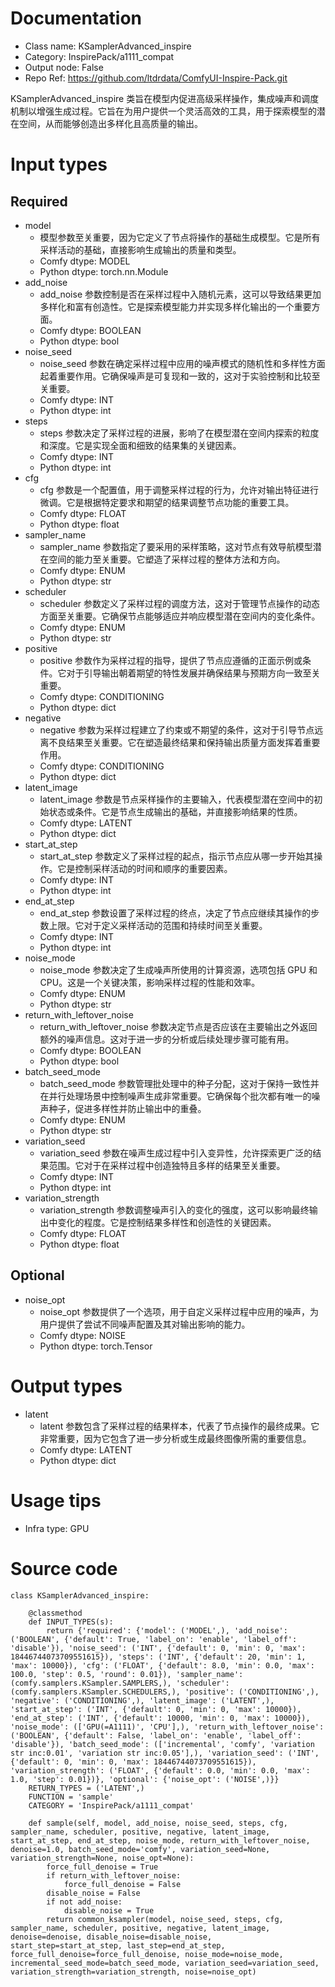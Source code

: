 # Documentation
- Class name: KSamplerAdvanced_inspire
- Category: InspirePack/a1111_compat
- Output node: False
- Repo Ref: https://github.com/ltdrdata/ComfyUI-Inspire-Pack.git

KSamplerAdvanced_inspire 类旨在模型内促进高级采样操作，集成噪声和调度机制以增强生成过程。它旨在为用户提供一个灵活高效的工具，用于探索模型的潜在空间，从而能够创造出多样化且高质量的输出。

# Input types
## Required
- model
    - 模型参数至关重要，因为它定义了节点将操作的基础生成模型。它是所有采样活动的基础，直接影响生成输出的质量和类型。
    - Comfy dtype: MODEL
    - Python dtype: torch.nn.Module
- add_noise
    - add_noise 参数控制是否在采样过程中入随机元素，这可以导致结果更加多样化和富有创造性。它是探索模型能力并实现多样化输出的一个重要方面。
    - Comfy dtype: BOOLEAN
    - Python dtype: bool
- noise_seed
    - noise_seed 参数在确定采样过程中应用的噪声模式的随机性和多样性方面起着重要作用。它确保噪声是可复现和一致的，这对于实验控制和比较至关重要。
    - Comfy dtype: INT
    - Python dtype: int
- steps
    - steps 参数决定了采样过程的进展，影响了在模型潜在空间内探索的粒度和深度。它是实现全面和细致的结果集的关键因素。
    - Comfy dtype: INT
    - Python dtype: int
- cfg
    - cfg 参数是一个配置值，用于调整采样过程的行为，允许对输出特征进行微调。它是根据特定要求和期望的结果调整节点功能的重要工具。
    - Comfy dtype: FLOAT
    - Python dtype: float
- sampler_name
    - sampler_name 参数指定了要采用的采样策略，这对节点有效导航模型潜在空间的能力至关重要。它塑造了采样过程的整体方法和方向。
    - Comfy dtype: ENUM
    - Python dtype: str
- scheduler
    - scheduler 参数定义了采样过程的调度方法，这对于管理节点操作的动态方面至关重要。它确保节点能够适应并响应模型潜在空间内的变化条件。
    - Comfy dtype: ENUM
    - Python dtype: str
- positive
    - positive 参数作为采样过程的指导，提供了节点应遵循的正面示例或条件。它对于引导输出朝着期望的特性发展并确保结果与预期方向一致至关重要。
    - Comfy dtype: CONDITIONING
    - Python dtype: dict
- negative
    - negative 参数为采样过程建立了约束或不期望的条件，这对于引导节点远离不良结果至关重要。它在塑造最终结果和保持输出质量方面发挥着重要作用。
    - Comfy dtype: CONDITIONING
    - Python dtype: dict
- latent_image
    - latent_image 参数是节点采样操作的主要输入，代表模型潜在空间中的初始状态或条件。它是节点生成输出的基础，并直接影响结果的性质。
    - Comfy dtype: LATENT
    - Python dtype: dict
- start_at_step
    - start_at_step 参数定义了采样过程的起点，指示节点应从哪一步开始其操作。它是控制采样活动的时间和顺序的重要因素。
    - Comfy dtype: INT
    - Python dtype: int
- end_at_step
    - end_at_step 参数设置了采样过程的终点，决定了节点应继续其操作的步数上限。它对于定义采样活动的范围和持续时间至关重要。
    - Comfy dtype: INT
    - Python dtype: int
- noise_mode
    - noise_mode 参数决定了生成噪声所使用的计算资源，选项包括 GPU 和 CPU。这是一个关键决策，影响采样过程的性能和效率。
    - Comfy dtype: ENUM
    - Python dtype: str
- return_with_leftover_noise
    - return_with_leftover_noise 参数决定节点是否应该在主要输出之外返回额外的噪声信息。这对于进一步的分析或后续处理步骤可能有用。
    - Comfy dtype: BOOLEAN
    - Python dtype: bool
- batch_seed_mode
    - batch_seed_mode 参数管理批处理中的种子分配，这对于保持一致性并在并行处理场景中控制噪声生成非常重要。它确保每个批次都有唯一的噪声种子，促进多样性并防止输出中的重叠。
    - Comfy dtype: ENUM
    - Python dtype: str
- variation_seed
    - variation_seed 参数在噪声生成过程中引入变异性，允许探索更广泛的结果范围。它对于在采样过程中创造独特且多样的结果至关重要。
    - Comfy dtype: INT
    - Python dtype: int
- variation_strength
    - variation_strength 参数调整噪声引入的变化的强度，这可以影响最终输出中变化的程度。它是控制结果多样性和创造性的关键因素。
    - Comfy dtype: FLOAT
    - Python dtype: float
## Optional
- noise_opt
    - noise_opt 参数提供了一个选项，用于自定义采样过程中应用的噪声，为用户提供了尝试不同噪声配置及其对输出影响的能力。
    - Comfy dtype: NOISE
    - Python dtype: torch.Tensor

# Output types
- latent
    - latent 参数包含了采样过程的结果样本，代表了节点操作的最终成果。它非常重要，因为它包含了进一步分析或生成最终图像所需的重要信息。
    - Comfy dtype: LATENT
    - Python dtype: dict

# Usage tips
- Infra type: GPU

# Source code
```
class KSamplerAdvanced_inspire:

    @classmethod
    def INPUT_TYPES(s):
        return {'required': {'model': ('MODEL',), 'add_noise': ('BOOLEAN', {'default': True, 'label_on': 'enable', 'label_off': 'disable'}), 'noise_seed': ('INT', {'default': 0, 'min': 0, 'max': 18446744073709551615}), 'steps': ('INT', {'default': 20, 'min': 1, 'max': 10000}), 'cfg': ('FLOAT', {'default': 8.0, 'min': 0.0, 'max': 100.0, 'step': 0.5, 'round': 0.01}), 'sampler_name': (comfy.samplers.KSampler.SAMPLERS,), 'scheduler': (comfy.samplers.KSampler.SCHEDULERS,), 'positive': ('CONDITIONING',), 'negative': ('CONDITIONING',), 'latent_image': ('LATENT',), 'start_at_step': ('INT', {'default': 0, 'min': 0, 'max': 10000}), 'end_at_step': ('INT', {'default': 10000, 'min': 0, 'max': 10000}), 'noise_mode': (['GPU(=A1111)', 'CPU'],), 'return_with_leftover_noise': ('BOOLEAN', {'default': False, 'label_on': 'enable', 'label_off': 'disable'}), 'batch_seed_mode': (['incremental', 'comfy', 'variation str inc:0.01', 'variation str inc:0.05'],), 'variation_seed': ('INT', {'default': 0, 'min': 0, 'max': 18446744073709551615}), 'variation_strength': ('FLOAT', {'default': 0.0, 'min': 0.0, 'max': 1.0, 'step': 0.01})}, 'optional': {'noise_opt': ('NOISE',)}}
    RETURN_TYPES = ('LATENT',)
    FUNCTION = 'sample'
    CATEGORY = 'InspirePack/a1111_compat'

    def sample(self, model, add_noise, noise_seed, steps, cfg, sampler_name, scheduler, positive, negative, latent_image, start_at_step, end_at_step, noise_mode, return_with_leftover_noise, denoise=1.0, batch_seed_mode='comfy', variation_seed=None, variation_strength=None, noise_opt=None):
        force_full_denoise = True
        if return_with_leftover_noise:
            force_full_denoise = False
        disable_noise = False
        if not add_noise:
            disable_noise = True
        return common_ksampler(model, noise_seed, steps, cfg, sampler_name, scheduler, positive, negative, latent_image, denoise=denoise, disable_noise=disable_noise, start_step=start_at_step, last_step=end_at_step, force_full_denoise=force_full_denoise, noise_mode=noise_mode, incremental_seed_mode=batch_seed_mode, variation_seed=variation_seed, variation_strength=variation_strength, noise=noise_opt)
```